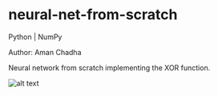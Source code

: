 # neural-net-from-scratch
Python | NumPy

Author: Aman Chadha

Neural network from scratch implementing the XOR function.

![alt text](https://github.com/amanchadha/neural-net-from-scratch/blob/master/images/run.jpg)
